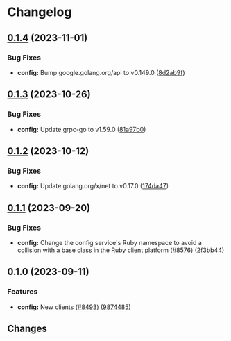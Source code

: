 # Changelog

## [0.1.4](https://github.com/googleapis/google-cloud-go/compare/config/v0.1.3...config/v0.1.4) (2023-11-01)


### Bug Fixes

* **config:** Bump google.golang.org/api to v0.149.0 ([8d2ab9f](https://github.com/googleapis/google-cloud-go/commit/8d2ab9f320a86c1c0fab90513fc05861561d0880))

## [0.1.3](https://github.com/googleapis/google-cloud-go/compare/config/v0.1.2...config/v0.1.3) (2023-10-26)


### Bug Fixes

* **config:** Update grpc-go to v1.59.0 ([81a97b0](https://github.com/googleapis/google-cloud-go/commit/81a97b06cb28b25432e4ece595c55a9857e960b7))

## [0.1.2](https://github.com/googleapis/google-cloud-go/compare/config/v0.1.1...config/v0.1.2) (2023-10-12)


### Bug Fixes

* **config:** Update golang.org/x/net to v0.17.0 ([174da47](https://github.com/googleapis/google-cloud-go/commit/174da47254fefb12921bbfc65b7829a453af6f5d))

## [0.1.1](https://github.com/googleapis/google-cloud-go/compare/config/v0.1.0...config/v0.1.1) (2023-09-20)


### Bug Fixes

* **config:** Change the config service's Ruby namespace to avoid a collision with a base class in the Ruby client platform ([#8576](https://github.com/googleapis/google-cloud-go/issues/8576)) ([2f3bb44](https://github.com/googleapis/google-cloud-go/commit/2f3bb443e9fa6968d20806f86b391dad85970afc))

## 0.1.0 (2023-09-11)


### Features

* **config:** New clients ([#8493](https://github.com/googleapis/google-cloud-go/issues/8493)) ([9874485](https://github.com/googleapis/google-cloud-go/commit/9874485f0ac1f47139c903bfee4f57c64c3149d4))

## Changes
